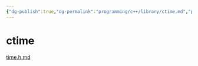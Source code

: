 ```yaml
---
{"dg-publish":true,"dg-permalink":"programming/c++/library/ctime.md","permalink":"/programming/c++/library/ctime.md/"}
---
```



# ctime

[time.h.md](../../c/library/time.h.md "mention")